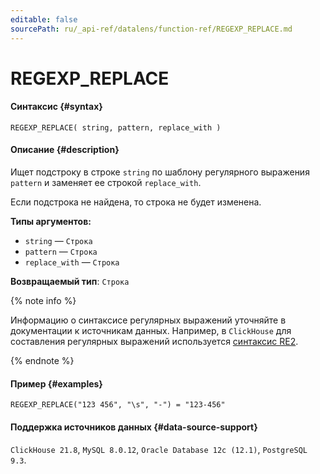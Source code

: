 ```yaml
---
editable: false
sourcePath: ru/_api-ref/datalens/function-ref/REGEXP_REPLACE.md
---
```


# REGEXP_REPLACE



#### Синтаксис {#syntax}


```
REGEXP_REPLACE( string, pattern, replace_with )
```

#### Описание {#description}
Ищет подстроку в строке `string` по шаблону регулярного выражения `pattern` и заменяет ее строкой `replace_with`.

Если подстрока не найдена, то строка не будет изменена.

**Типы аргументов:**
- `string` — `Строка`
- `pattern` — `Строка`
- `replace_with` — `Строка`


**Возвращаемый тип**: `Строка`

{% note info %}

Информацию о синтаксисе регулярных выражений уточняйте в документации к источникам данных. Например, в `ClickHouse` для составления регулярных выражений используется [синтаксис RE2](https://github.com/google/re2/wiki/Syntax).

{% endnote %}


#### Пример {#examples}

```
REGEXP_REPLACE("123 456", "\s", "-") = "123-456"
```


#### Поддержка источников данных {#data-source-support}

`ClickHouse 21.8`, `MySQL 8.0.12`, `Oracle Database 12c (12.1)`, `PostgreSQL 9.3`.

